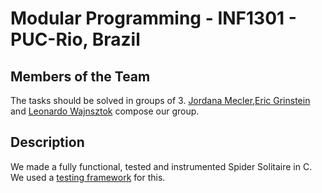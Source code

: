 # Modular Programming - INF1301 - PUC-Rio, Brazil

## Members of the Team
The tasks should be solved in groups of 3. [Jordana Mecler](https://github.com/jordanamecler),[Eric Grinstein](https://github.com/egrinstein)
and [Leonardo Wajnsztok](https://github.com/leotok) compose our group.

## Description
We made a fully functional, tested and instrumented Spider Solitaire in C.
We used a [testing framework](http://www.inf.puc-rio.br/~inf1301/software/arcaboucoteste_2_02.zip) for this.
